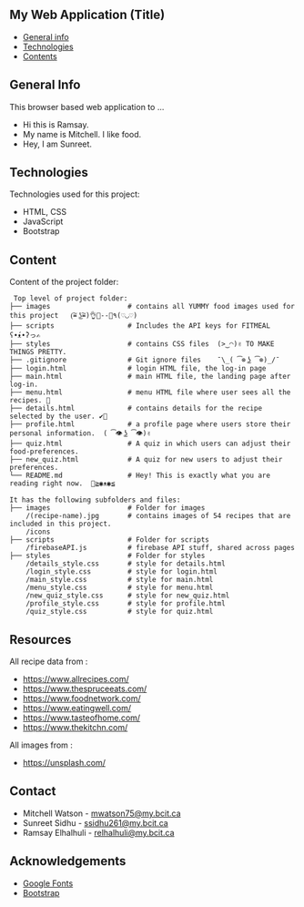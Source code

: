 ## My Web Application (Title)

* [General info](#general-info)
* [Technologies](#technologies)
* [Contents](#content)

## General Info
This browser based web application to ...
* Hi this is Ramsay.
* My name is Mitchell. I like food.
* Hey, I am Sunreet.

	
## Technologies
Technologies used for this project:
* HTML, CSS
* JavaScript
* Bootstrap 
	
## Content
Content of the project folder:

```
 Top level of project folder: 
├── images                   # contains all YUMMY food images used for this project   (͠≖ ͜ʖ͠≖)👌🍟--🍔٩(♡◡♡)
├── scripts                  # Includes the API keys for FITMEAL    ʕ•́ᴥ•̀ʔっ✍
├── styles                   # contains CSS files  (>‿◠)✌ TO MAKE THINGS PRETTY.
├── .gitignore               # Git ignore files    ¯\_( ͡⊗ ͜ʖ ͡⊗)_/¯
├── login.html               # login HTML file, the log-in page
├── main.html                # main HTML file, the landing page after log-in.
├── menu.html                # menu HTML file where user sees all the recipes. 🍴
├── details.html             # contains details for the recipe selected by the user. ✔🍕
├── profile.html             # a profile page where users store their personal information.  ( ͡👁️ ͜ʖ ͡👁️)✌
├── quiz.html                # A quiz in which users can adjust their food-preferences. 
├── new_quiz.html            # A quiz for new users to adjust their preferences.
└── README.md                # Hey! This is exactly what you are reading right now.  👋≧◉ᴥ◉≦

It has the following subfolders and files:
├── images                   # Folder for images
    /(recipe-name).jpg       # contains images of 54 recipes that are included in this project.
    /icons
├── scripts                  # Folder for scripts
    /firebaseAPI.js          # firebase API stuff, shared across pages
├── styles                   # Folder for styles
    /details_style.css       # style for details.html
    /login_style.css         # style for login.html
    /main_style.css          # style for main.html
    /menu_style.css          # style for menu.html
    /new_quiz_style.css      # style for new_quiz.html
    /profile_style.css       # style for profile.html
    /quiz_style.css          # style for quiz.html
```

## Resources
All recipe data from :
- https://www.allrecipes.com/
- https://www.thespruceeats.com/
- https://www.foodnetwork.com/
- https://www.eatingwell.com/
- https://www.tasteofhome.com/
- https://www.thekitchn.com/

All images from :
- https://unsplash.com/

## Contact 
* Mitchell Watson - mwatson75@my.bcit.ca
* Sunreet Sidhu - ssidhu261@my.bcit.ca
* Ramsay Elhalhuli - relhalhuli@my.bcit.ca

## Acknowledgements
* <a href="https://fonts.google.com/">Google Fonts</a>
* <a href="https://getbootstrap.com/">Bootstrap</a>


